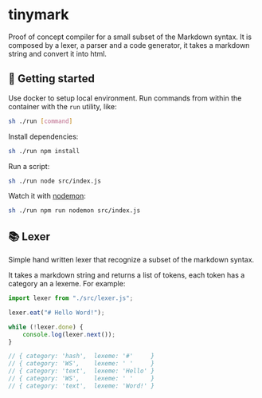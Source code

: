# tinymark

Proof of concept compiler for a small subset of the Markdown syntax. It is composed by a lexer, a parser and a code generator, it takes a markdown string and convert it into html. 

## 🚀 Getting started

Use docker to setup local environment. Run commands from within the container with the `run` utility, like:
```bash
sh ./run [command]
```

Install dependencies:

```bash
sh ./run npm install
```

Run a script:

```bash
sh ./run node src/index.js
```

Watch it with [nodemon](https://www.npmjs.com/package/nodemon):

```bash
sh ./run npm run nodemon src/index.js
```

## 📚 Lexer

Simple hand written lexer that recognize a subset of the markdown syntax.

It takes a markdown string and returns a list of tokens, each token has a category an a lexeme. For example:

``` js
import lexer from "./src/lexer.js";

lexer.eat("# Hello Word!");

while (!lexer.done) {
	console.log(lexer.next());
}

// { category: 'hash',	lexeme: '#'		}
// { category: 'WS',	lexeme: ' '		}
// { category: 'text',	lexeme: 'Hello'	}
// { category: 'WS',	lexeme: ' '		}
// { category: 'text',	lexeme: 'Word!'	}
```

<!-- ## 📖 Parser

Todo -->

<!-- ## ✍️ Generator

Todo -->